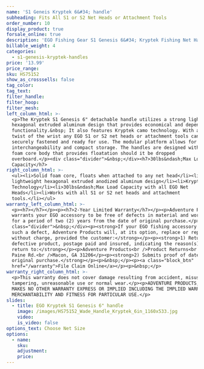 ```yaml
---
name: 'S1 Geneis Kryptek 6&#34; handle'
subheading: Fits All S1 or S2 Net Heads or Attachment Tools
order_number: 10
display_product: true
forsale_online: true
description: 'EGO Fishing Gear S1 Genesis 6&#34; Kryptek Fishing Net Handle that Floats.'
billable_weight: 4
categories:
  - s1-genesis-kryptek-handles
price: '13.99'
price_range:
sku: HS75152
show_as_crosssells: false
tag_color:
tag_text:
filter_handle:
filter_hoop:
filter_mesh:
left_column_html: >-
  <p>The Kryptek S1 Genesis 6" detachable handle utilizes a strong lightweight
  hexagonal extruded aluminum design that provides economical and dependable
  functionality.&nbsp; It also features Kryptek camo technology. With a simple
  twist of the wrist any EGO S1 or S2 net heads or attachment tools can be
  securely fastened and ready for use. The modular platform allows for component
  interchangeability and compact storage. The handles are designed with a solid
  foam core body that provides floatation should it be dropped
  overboard.</p><div class="divider">&nbsp;</div><h7>30lbs&ndash;Max Load
  Capacity</h7>
right_column_html: >-
  <ul><li>Solid foam core, floats when attached to any net head</li><li>Strong
  lightweight hexagonal extruded anodized aluminum design</li><li>Kryptek Camo
  Technology</li><li>30lbs&ndash;Max Load Capacity with all EGO Net
  Heads</li><li>Works with all S1 or S2 net heads and attachment
  tools.</li></ul>
warranty_left_column_html: >-
  <p><h7></h7></p><p><h7>2-Year Limited Warranty</h7></p><p>Adventure Products
  warrants your EGO accessory to be free of defects in material and workmanship
  for a period of two (2) years from the date of original purchase.</p><div
  class="divider">&nbsp;</div><p><strong>If your EGO fishing accessory exhibits
  such a defect, Adventure Products will, at its option, replace or repair it
  without charge, provided the customer:</strong></p><p><strong>1) Returns the
  defective product, postage paid and insured, indicating the reason(s) for the
  return to:</strong></p><p>Adventure Products<br />Product Returns<br />889 Guy
  Paine Rd.<br />Macon, GA 31206</p><p><strong>2) Submits proof of date of
  original purchase.</strong></p><p>&nbsp;</p><p><a class="block_btn"
  href="/warranty">File Claim Online</a></p><p>&nbsp;</p>
warranty_right_column_html: >-
  <p>This warranty does not cover damage resulting from accident, misuse, abuse,
  tampering, unreasonable use or normal wear.</p><p>ADVENTURE PRODUCTS, INC.
  MAKES NO OTHER WARRANTY EXPRESS OR IMPLIED INCLUDING THE IMPLIED WARRANTIES OF
  MERCHANTABILITY AND FITNESS FOR PARTICULAR USE.</p>
slides:
  - title: EGO Kryptek S1 Genesis 6" handle
    image: /images/HS75152_Wade_Handle_Kryptek_6in_1160x533.jpg
    video:
    is_video: false
options_text: Choose Net Size
options:
  - name:
    sku:
    adjustment:
    price:
---
```

